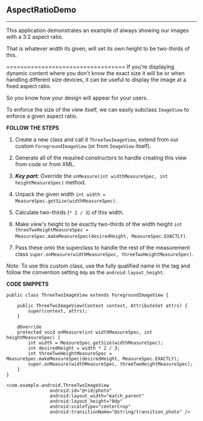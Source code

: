 ## AspectRatioDemo
----------------------------------
This application demonstrates an example of always showing our images with a 3:2 aspect ratio.

That is whatever width its given, will set its own height to be two-thirds of this.

==================================
If you're displaying dynamic content where you don't know the exact size it will be or when handling different size devices, it can be useful to display the image at a fixed aspect ratio.

So you know how your design will appear for your users.

To enforce the size of the view itself, we can easily subclass `ImageView` to enforce a given aspect ratio.

**FOLLOW THE STEPS**

1. Create a new class and call it `ThreeTwoImageView`, extend from our custom `ForegroundImageView` (or from `ImageView` itself).

2. Generate all of the required constructors to handle creating this view from code or from XML.

3. **_Key part:_** Override the `onMeasure(int widthMeasureSpec, int heightMeasureSpec)` method.

4. Unpack the given width `int width = MeasureSpec.getSize(widthMeasureSpec)`.

5. Calculate two-thirds (`* 2 / 3`) of this width.

6. Make view's height to be exactly two-thirds of the width height `int threeTwoHeightMeasureSpec = MeasureSpec.makeMeasureSpec(desiredHeight, MeasureSpec.EXACTLY)`.

7. Pass these onto the superclass to handle the rest of the measurement class `super.onMeasure(widthMeasureSpec, threeTwoHeightMeasureSpec)`.

_Note:_ To use this custom class, use the fully qualified name in the tag and follow the convention setting `0dp` as the `android:layout_height`.

**CODE SNIPPETS**
```
public class ThreeTwoImageView extends ForegroundImageView {

    public ThreeTwoImageView(Context context, AttributeSet attrs) {
        super(context, attrs);
    }

    @Override
    protected void onMeasure(int widthMeasureSpec, int heightMeasureSpec) {
        int width = MeasureSpec.getSize(widthMeasureSpec);
        int desiredHeight = width * 2 / 3;
        int threeTwoHeightMeasureSpec = MeasureSpec.makeMeasureSpec(desiredHeight, MeasureSpec.EXACTLY);
        super.onMeasure(widthMeasureSpec, threeTwoHeightMeasureSpec);
    }
}
```

```
<com.example.android.ThreeTwoImageView
                android:id="@+id/photo"
                android:layout_width="match_parent"
                android:layout_height="0dp"
                android:scaleType="centerCrop"
                android:transitionName="@string/transition_photo" />
```

